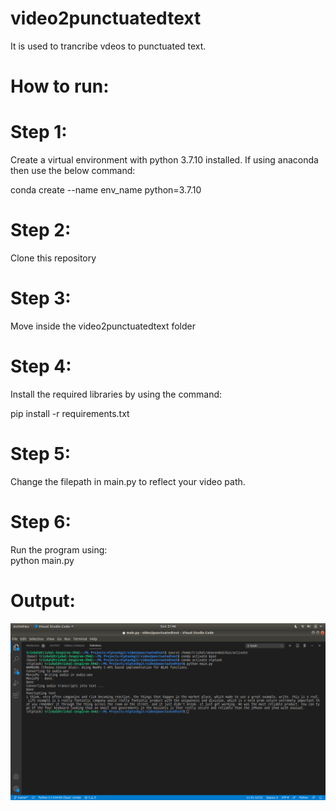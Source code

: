 # video2punctuatedtext
It is used to trancribe vdeos to punctuated text.

# How to run:
# Step 1:
Create a virtual environment with python 3.7.10 installed. If using anaconda then use the below command:</br>

conda create --name env_name python=3.7.10
# Step 2:
Clone this repository

# Step 3:
Move inside the video2punctuatedtext folder

# Step 4:
Install the required libraries by using  the command:</br>

pip install -r requirements.txt

# Step 5:
Change the filepath in main.py to reflect your video path.

# Step 6:
Run the program using:</br>
python main.py

# Output:

![Output](output.png)
